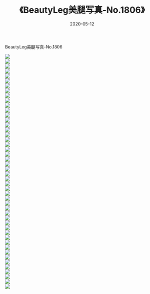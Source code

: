 ﻿---
layout: post
title:  《BeautyLeg美腿写真-No.1806》
date:   2020-05-12
img: http://img.660000.xyz/Sharelink/网络美图/2020/BeautyLeg美腿写真-No.1806/000.jpg
categories: [美女, 清纯, 唯美]
---

BeautyLeg美腿写真-No.1806

  ![](http://img.660000.xyz/Sharelink/网络美图/2020/BeautyLeg美腿写真-No.1806/001.jpg) <br> ![](http://img.660000.xyz/Sharelink/网络美图/2020/BeautyLeg美腿写真-No.1806/002.jpg) <br> ![](http://img.660000.xyz/Sharelink/网络美图/2020/BeautyLeg美腿写真-No.1806/003.jpg) <br> ![](http://img.660000.xyz/Sharelink/网络美图/2020/BeautyLeg美腿写真-No.1806/004.jpg) <br> ![](http://img.660000.xyz/Sharelink/网络美图/2020/BeautyLeg美腿写真-No.1806/005.jpg) <br> ![](http://img.660000.xyz/Sharelink/网络美图/2020/BeautyLeg美腿写真-No.1806/006.jpg) <br> ![](http://img.660000.xyz/Sharelink/网络美图/2020/BeautyLeg美腿写真-No.1806/007.jpg) <br> ![](http://img.660000.xyz/Sharelink/网络美图/2020/BeautyLeg美腿写真-No.1806/008.jpg) <br> ![](http://img.660000.xyz/Sharelink/网络美图/2020/BeautyLeg美腿写真-No.1806/009.jpg) <br> ![](http://img.660000.xyz/Sharelink/网络美图/2020/BeautyLeg美腿写真-No.1806/010.jpg) <br> ![](http://img.660000.xyz/Sharelink/网络美图/2020/BeautyLeg美腿写真-No.1806/011.jpg) <br> ![](http://img.660000.xyz/Sharelink/网络美图/2020/BeautyLeg美腿写真-No.1806/012.jpg) <br> ![](http://img.660000.xyz/Sharelink/网络美图/2020/BeautyLeg美腿写真-No.1806/013.jpg) <br> ![](http://img.660000.xyz/Sharelink/网络美图/2020/BeautyLeg美腿写真-No.1806/014.jpg) <br> ![](http://img.660000.xyz/Sharelink/网络美图/2020/BeautyLeg美腿写真-No.1806/015.jpg) <br> ![](http://img.660000.xyz/Sharelink/网络美图/2020/BeautyLeg美腿写真-No.1806/016.jpg) <br> ![](http://img.660000.xyz/Sharelink/网络美图/2020/BeautyLeg美腿写真-No.1806/017.jpg) <br> ![](http://img.660000.xyz/Sharelink/网络美图/2020/BeautyLeg美腿写真-No.1806/018.jpg) <br> ![](http://img.660000.xyz/Sharelink/网络美图/2020/BeautyLeg美腿写真-No.1806/019.jpg) <br> ![](http://img.660000.xyz/Sharelink/网络美图/2020/BeautyLeg美腿写真-No.1806/020.jpg) <br> ![](http://img.660000.xyz/Sharelink/网络美图/2020/BeautyLeg美腿写真-No.1806/021.jpg) <br> ![](http://img.660000.xyz/Sharelink/网络美图/2020/BeautyLeg美腿写真-No.1806/022.jpg) <br> ![](http://img.660000.xyz/Sharelink/网络美图/2020/BeautyLeg美腿写真-No.1806/023.jpg) <br> ![](http://img.660000.xyz/Sharelink/网络美图/2020/BeautyLeg美腿写真-No.1806/024.jpg) <br> ![](http://img.660000.xyz/Sharelink/网络美图/2020/BeautyLeg美腿写真-No.1806/025.jpg) <br> ![](http://img.660000.xyz/Sharelink/网络美图/2020/BeautyLeg美腿写真-No.1806/026.jpg) <br> ![](http://img.660000.xyz/Sharelink/网络美图/2020/BeautyLeg美腿写真-No.1806/027.jpg) <br> ![](http://img.660000.xyz/Sharelink/网络美图/2020/BeautyLeg美腿写真-No.1806/028.jpg) <br> ![](http://img.660000.xyz/Sharelink/网络美图/2020/BeautyLeg美腿写真-No.1806/029.jpg) <br> ![](http://img.660000.xyz/Sharelink/网络美图/2020/BeautyLeg美腿写真-No.1806/030.jpg) <br> ![](http://img.660000.xyz/Sharelink/网络美图/2020/BeautyLeg美腿写真-No.1806/031.jpg) <br> ![](http://img.660000.xyz/Sharelink/网络美图/2020/BeautyLeg美腿写真-No.1806/032.jpg) <br> ![](http://img.660000.xyz/Sharelink/网络美图/2020/BeautyLeg美腿写真-No.1806/033.jpg) <br> ![](http://img.660000.xyz/Sharelink/网络美图/2020/BeautyLeg美腿写真-No.1806/034.jpg) <br> ![](http://img.660000.xyz/Sharelink/网络美图/2020/BeautyLeg美腿写真-No.1806/035.jpg) <br> ![](http://img.660000.xyz/Sharelink/网络美图/2020/BeautyLeg美腿写真-No.1806/036.jpg) <br> ![](http://img.660000.xyz/Sharelink/网络美图/2020/BeautyLeg美腿写真-No.1806/037.jpg) <br> ![](http://img.660000.xyz/Sharelink/网络美图/2020/BeautyLeg美腿写真-No.1806/038.jpg) <br> ![](http://img.660000.xyz/Sharelink/网络美图/2020/BeautyLeg美腿写真-No.1806/039.jpg) <br> ![](http://img.660000.xyz/Sharelink/网络美图/2020/BeautyLeg美腿写真-No.1806/040.jpg) <br> ![](http://img.660000.xyz/Sharelink/网络美图/2020/BeautyLeg美腿写真-No.1806/041.jpg) <br> ![](http://img.660000.xyz/Sharelink/网络美图/2020/BeautyLeg美腿写真-No.1806/042.jpg) <br> ![](http://img.660000.xyz/Sharelink/网络美图/2020/BeautyLeg美腿写真-No.1806/043.jpg) <br> ![](http://img.660000.xyz/Sharelink/网络美图/2020/BeautyLeg美腿写真-No.1806/044.jpg) <br> ![](http://img.660000.xyz/Sharelink/网络美图/2020/BeautyLeg美腿写真-No.1806/045.jpg) <br> ![](http://img.660000.xyz/Sharelink/网络美图/2020/BeautyLeg美腿写真-No.1806/046.jpg) <br> ![](http://img.660000.xyz/Sharelink/网络美图/2020/BeautyLeg美腿写真-No.1806/047.jpg) <br> ![](http://img.660000.xyz/Sharelink/网络美图/2020/BeautyLeg美腿写真-No.1806/048.jpg) <br>